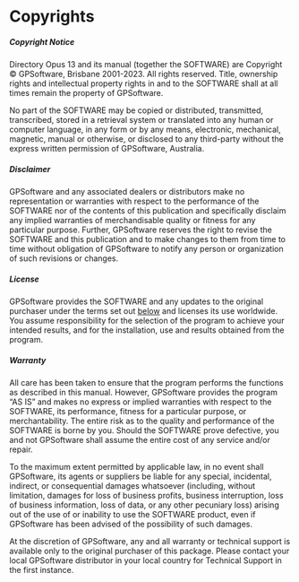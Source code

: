 # Copyrights

##### Copyright Notice

Directory Opus 13 and its manual (together the SOFTWARE) are Copyright © GPSoftware, Brisbane 2001-2023. All rights reserved. Title, ownership rights and intellectual property rights in and to the SOFTWARE shall at all times remain the property of GPSoftware.

No part of the SOFTWARE may be copied or distributed, transmitted, transcribed, stored in a retrieval system or translated into any human or computer language, in any form or by any means, electronic, mechanical, magnetic, manual or otherwise, or disclosed to any third-party without the express written permission of GPSoftware, Australia.

##### Disclaimer

GPSoftware and any associated dealers or distributors make no representation or warranties with respect to the performance of the SOFTWARE nor of the contents of this publication and specifically disclaim any implied warranties of merchandisable quality or fitness for any particular purpose. Further, GPSoftware reserves the right to revise the SOFTWARE and this publication and to make changes to them from time to time without obligation of GPSoftware to notify any person or organization of such revisions or changes.

##### License

GPSoftware provides the SOFTWARE and any updates to the original purchaser under the terms set out [below](/Manual/licence/RAEDME.md) and licenses its use worldwide. You assume responsibility for the selection of the program to achieve your intended results, and for the installation, use and results obtained from the program.

##### Warranty

All care has been taken to ensure that the program performs the functions as described in this manual. However, GPSoftware provides the program “AS IS” and makes no express or implied warranties with respect to the SOFTWARE, its performance, fitness for a particular purpose, or merchantability. The entire risk as to the quality and performance of the SOFTWARE is borne by you. Should the SOFTWARE prove defective, you and not GPSoftware shall assume the entire cost of any service and/or repair.

To the maximum extent permitted by applicable law, in no event shall GPSoftware, its agents or suppliers be liable for any special, incidental, indirect, or consequential damages whatsoever (including, without limitation, damages for loss of business profits, business interruption, loss of business information, loss of data, or any other pecuniary loss) arising out of the use of or inability to use the SOFTWARE product, even if GPSoftware has been advised of the possibility of such damages.

At the discretion of GPSoftware, any and all warranty or technical support is available only to the original purchaser of this package. Please contact your local GPSoftware distributor in your local country for Technical Support in the first instance.
